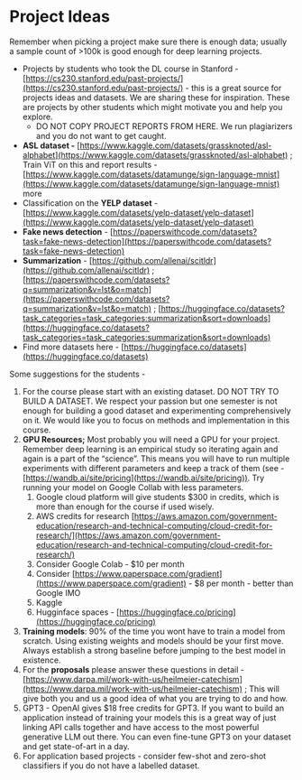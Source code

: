 # Project Ideas

Remember when picking a project make sure there is enough data; usually a sample count of >100k is good enough for deep learning projects. 

- Projects by students who took the DL course in Stanford - [https://cs230.stanford.edu/past-projects/](https://cs230.stanford.edu/past-projects/) - this is a great source for projects ideas and datasets. We are sharing these for inspiration. These are projects by other students which might motivate you and help you explore.
    - DO NOT COPY PROJECT REPORTS FROM HERE. We run plagiarizers and you do not want to get caught.
- **ASL dataset -** [https://www.kaggle.com/datasets/grassknoted/asl-alphabet](https://www.kaggle.com/datasets/grassknoted/asl-alphabet) ;  Train ViT  on this and report results - [https://www.kaggle.com/datasets/datamunge/sign-language-mnist](https://www.kaggle.com/datasets/datamunge/sign-language-mnist) more
- Classification on the **YELP dataset** - [https://www.kaggle.com/datasets/yelp-dataset/yelp-dataset](https://www.kaggle.com/datasets/yelp-dataset/yelp-dataset)
- **Fake news detection** - [https://paperswithcode.com/datasets?task=fake-news-detection](https://paperswithcode.com/datasets?task=fake-news-detection)
- **Summarization** - [https://github.com/allenai/scitldr](https://github.com/allenai/scitldr) ; [https://paperswithcode.com/datasets?q=summarization&v=lst&o=match](https://paperswithcode.com/datasets?q=summarization&v=lst&o=match) ; [https://huggingface.co/datasets?task_categories=task_categories:summarization&sort=downloads](https://huggingface.co/datasets?task_categories=task_categories:summarization&sort=downloads)
- Find more datasets here - [https://huggingface.co/datasets](https://huggingface.co/datasets)

Some suggestions for the students - 

1. For the course please start with an existing dataset. DO NOT TRY TO BUILD A DATASET. We respect your passion but one semester is not enough for building a good dataset and experimenting comprehensively on it. We would like you to focus on methods and implementation in this course.
2. **GPU Resources;** Most probably you will need a GPU for your project. Remember deep learning is an empirical study so iterating again and again is a part of the “science”. This means you will have to run multiple experiments with different parameters and keep a track of them (see - [https://wandb.ai/site/pricing](https://wandb.ai/site/pricing)). Try running your model on Google Collab with less parameters. 
    1. Google cloud platform will give students $300 in credits, which is more than enough for the course if used wisely. 
    2. AWS credits for research [https://aws.amazon.com/government-education/research-and-technical-computing/cloud-credit-for-research/](https://aws.amazon.com/government-education/research-and-technical-computing/cloud-credit-for-research/)
    3. Consider Google Colab - $10 per month
    4. Consider [https://www.paperspace.com/gradient](https://www.paperspace.com/gradient) - $8 per month - better than Google IMO
    5. Kaggle 
    6. Hugginface spaces - [https://huggingface.co/pricing](https://huggingface.co/pricing) 
3. **Training models**: 90% of the time you wont have to train a model from scratch. Using existing weights and models should be your first move. Always establish a strong baseline before jumping to the best model in existence. 
4. For the **proposals** please answer these questions in detail - [https://www.darpa.mil/work-with-us/heilmeier-catechism](https://www.darpa.mil/work-with-us/heilmeier-catechism) ; This will give both you and us a good idea of what you are trying to do and how. 
5. GPT3 - OpenAI gives $18 free credits for GPT3. If you want to build an application instead of training your models this is a great way of just linking API calls together and have access to the most powerful generative LLM out there. You can even fine-tune GPT3 on your dataset and get state-of-art in a day. 
6. For application based projects - consider few-shot and zero-shot classifiers if you do not have a labelled dataset.